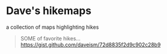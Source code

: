 # Dave's hikemaps
a collection of maps highlighting hikes
> SOME of favorite hikes...
https://gist.github.com/daveism/72d8835f2d9c902c28b9
